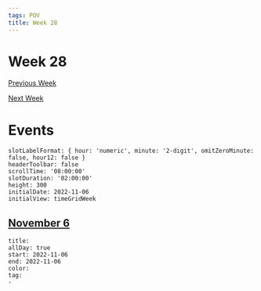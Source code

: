 ```yaml
---
tags: POV
title: Week 28
---
```


# Week 28

[Previous Week](2022-W45)

[Next Week](2022-W47)

# Events

```itinerary
slotLabelFormat: { hour: 'numeric', minute: '2-digit', omitZeroMinute: false, hour12: false }
headerToolbar: false
scrollTime: '08:00:00'
slotDuration: '02:00:00'
height: 300
initialDate: 2022-11-06
initialView: timeGridWeek
```

## [November 6](2022-11-06.md)

```itinerary-event
title: 
allDay: true
start: 2022-11-06
end: 2022-11-06
color: 
tag:
- 
```

